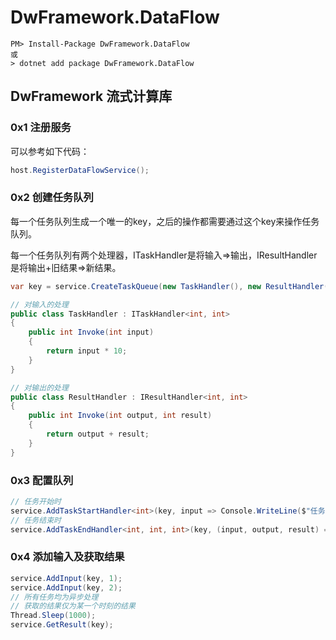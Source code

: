 # DwFramework.DataFlow

```shell
PM> Install-Package DwFramework.DataFlow
或
> dotnet add package DwFramework.DataFlow
```

## DwFramework 流式计算库

### 0x1 注册服务

可以参考如下代码：

```c#
host.RegisterDataFlowService();
```

### 0x2 创建任务队列

每一个任务队列生成一个唯一的key，之后的操作都需要通过这个key来操作任务队列。

每一个任务队列有两个处理器，ITaskHandler是将输入=>输出，IResultHandler是将输出+旧结果=>新结果。

```c#
var key = service.CreateTaskQueue(new TaskHandler(), new ResultHandler());

// 对输入的处理
public class TaskHandler : ITaskHandler<int, int>
{
    public int Invoke(int input)
    {
        return input * 10;
    }
}

// 对输出的处理
public class ResultHandler : IResultHandler<int, int>
{
    public int Invoke(int output, int result)
    {
        return output + result;
    }
}
```

### 0x3 配置队列

```c#
// 任务开始时
service.AddTaskStartHandler<int>(key, input => Console.WriteLine($"任务开始:{input}"));
// 任务结束时
service.AddTaskEndHandler<int, int, int>(key, (input, output, result) => Console.WriteLine($"任务结束:{input} {output} {result}"));
```

### 0x4 添加输入及获取结果

```c#
service.AddInput(key, 1);
service.AddInput(key, 2);
// 所有任务均为异步处理
// 获取的结果仅为某一个时刻的结果
Thread.Sleep(1000);
service.GetResult(key);
```